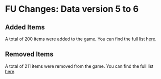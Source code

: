 # FU Changes: Data version 5 to 6
## Added Items
A total of 200 items were added to the game. You can find the full list [here](AddedItems.md).
## Removed Items
A total of 211 items were removed from the game. You can find the full list [here](RemovedItems.md).
